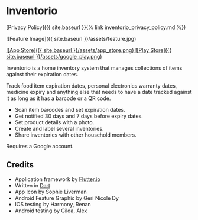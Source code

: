 # Inventorio

[Privacy Policy]({{ site.baseurl }}{% link inventorio_privacy_policy.md %})

![Feature Image]({{ site.baseurl }}/assets/feature.jpg)

[ ![App Store]({{ site.baseurl }}/assets/app_store.png) ](https://itunes.apple.com/sg/app/inventorio/id1409086817?mt=8)
[ ![Play Store]({{ site.baseurl }}/assets/google_play.png) ](https://play.google.com/store/apps/details?id=com.rcagantas.inventorio)

Inventorio is a home inventory system that manages collections of items against their expiration dates.

Track food item expiration dates, personal electronics warranty dates, medicine expiry
and anything else that needs to have a date tracked against it as long as it has a barcode or a QR code.

* Scan item barcodes and set expiration dates.
* Get notified 30 days and 7 days before expiry dates. 
* Set product details with a photo.
* Create and label several inventories.
* Share inventories with other household members.

Requires a Google account. 

## Credits
* Application framework by [Flutter.io](https://flutter.dev)
* Written in [Dart](http://dartlang.org)
* App Icon by Sophie Liverman
* Android Feature Graphic by Geri Nicole Dy 
* IOS testing by Harmony, Renan
* Android testing by Gilda, Alex

